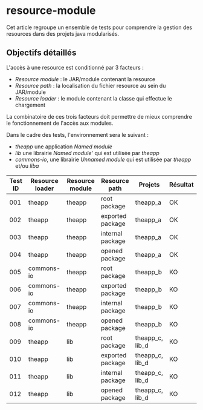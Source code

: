 # resource-module

Cet article regroupe un ensemble de tests pour comprendre la gestion des resources dans des projets java modularisés.

## Objectifs détaillés

L'accès à une resource est conditionné par 3 facteurs :
* *Resource module* : le JAR/module contenant la resource
* *Resource path* : la localisation du fichier resource au sein du JAR/module 
* *Resource loader* : le module contenant la classe qui effectue le chargement

La combinatoire de ces trois facteurs doit permettre de mieux comprendre le fonctionnement de l'accès aux modules.

Dans le cadre des tests, l'environnement sera le suivant :
* *theapp* une application *Named module*
* *lib* une librairie *Named module*' qui est utilisée par *theapp*
* *commons-io*, une librairie *Unnamed module* qui est utilisée par *theapp* et/ou *liba*


| Test ID | Resource loader | Resource module | Resource path    | Projets         | Résultat |
|---------|-----------------|-----------------|------------------|-----------------|----------|
| 001     | theapp          | theapp          | root package     | theapp_a        | OK       |
| 002     | theapp          | theapp          | exported package | theapp_a        | OK       |
| 003     | theapp          | theapp          | internal package | theapp_a        | OK       |
| 004     | theapp          | theapp          | opened package   | theapp_a        | OK       |
| 005     | commons-io      | theapp          | root package     | theapp_b        | KO       |
| 006     | commons-io      | theapp          | exported package | theapp_b        | KO       |
| 007     | commons-io      | theapp          | internal package | theapp_b        | KO       |
| 008     | commons-io      | theapp          | opened package   | theapp_b        | KO       |
| 009     | theapp          | lib             | root package     | theapp_c, lib_d | KO       |
| 010     | theapp          | lib             | exported package | theapp_c, lib_d | KO       |
| 011     | theapp          | lib             | internal package | theapp_c, lib_d | KO       |
| 012     | theapp          | lib             | opened package   | theapp_c, lib_d | KO       |



